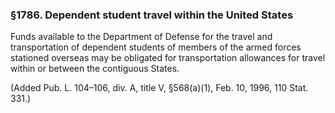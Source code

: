 ### §1786. Dependent student travel within the United States ###

Funds available to the Department of Defense for the travel and transportation of dependent students of members of the armed forces stationed overseas may be obligated for transportation allowances for travel within or between the contiguous States.

(Added Pub. L. 104–106, div. A, title V, §568(a)(1), Feb. 10, 1996, 110 Stat. 331.)
